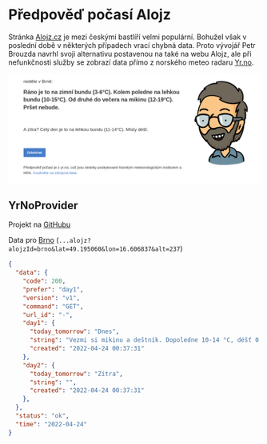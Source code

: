 # Předpověď počasí Alojz

Stránka [Alojz.cz](https://alojz.cz/brno) je mezi českými bastlíří velmi populární.
Bohužel však v poslední době v některých případech vrací chybná data.
Proto vývojář Petr Brouzda navrhl svoji alternativu postavenou na také na webu Alojz, ale při nefunkčnosti služby se zobrazí data přímo z norského meteo radaru [Yr.no](https://www.yr.no/).

![](../media/aplikace/alojz.png)

## YrNoProvider

Projekt na [GitHubu](https://github.com/petrbrouzda/YrNoProvider)

Data pro [Brno](https://lovecka.info/YrNoProvider1/alojz/alojz?alojzId=brno&lat=49.195060&lon=16.606837&alt=237) (`...alojz?alojzId=brno&lat=49.195060&lon=16.606837&alt=237`)

```json
{
  "data": {
    "code": 200,
    "prefer": "day1",
    "version": "v1",
    "command": "GET",
    "url_id": "-",
    "day1": {
      "today_tomorrow": "Dnes",
      "string": "Vezmi si mikinu a deštník. Dopoledne 10-14 °C, déšť 0.4 mm. Odpoledne 10-16 °C, déšť 5.7 mm, až 2.7 mm srážek za hodinu!",
      "created": "2022-04-24 00:37:31"
    },
    "day2": {
      "today_tomorrow": "Zítra",
      "string": "",
      "created": "2022-04-24 00:37:31"
    },
  },
  "status": "ok",
  "time": "2022-04-24"
}
```